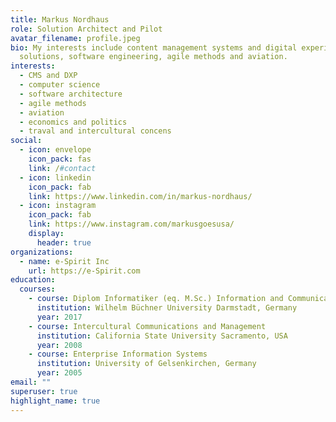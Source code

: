 ```yaml
---
title: Markus Nordhaus
role: Solution Architect and Pilot
avatar_filename: profile.jpeg
bio: My interests include content management systems and digital experiance
  solutions, software engineering, agile methods and aviation.
interests:
  - CMS and DXP
  - computer science
  - software architecture
  - agile methods
  - aviation
  - economics and politics
  - traval and intercultural concens
social:
  - icon: envelope
    icon_pack: fas
    link: /#contact
  - icon: linkedin
    icon_pack: fab
    link: https://www.linkedin.com/in/markus-nordhaus/
  - icon: instagram
    icon_pack: fab
    link: https://www.instagram.com/markusgoesusa/
    display:
      header: true
organizations:
  - name: e-Spirit Inc
    url: https://e-Spirit.com
education:
  courses:
    - course: Diplom Informatiker (eq. M.Sc.) Information and Communication Managment
      institution: Wilhelm Büchner University Darmstadt, Germany
      year: 2017
    - course: Intercultural Communications and Management
      institution: California State University Sacramento, USA
      year: 2008
    - course: Enterprise Information Systems
      institution: University of Gelsenkirchen, Germany
      year: 2005
email: ""
superuser: true
highlight_name: true
---
```

